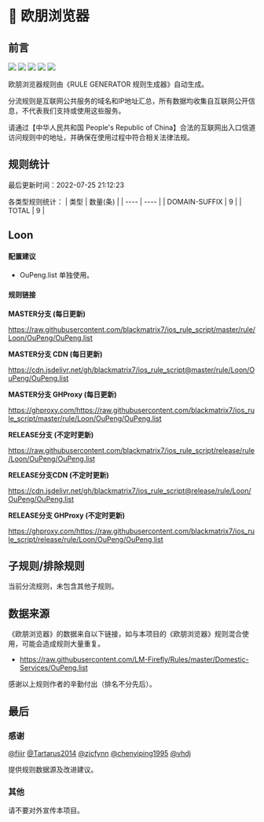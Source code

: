 # 🧸 欧朋浏览器

## 前言

![](https://shields.io/badge/-移除重复规则-ff69b4) ![](https://shields.io/badge/-DOMAIN与DOMAIN--SUFFIX合并-green) ![](https://shields.io/badge/-DOMAIN--SUFFIX间合并-critical) ![](https://shields.io/badge/-DOMAIN--SUFFIX与DOMAIN--KEYWORD合并-blue) ![](https://shields.io/badge/-IP--CIDR(6)合并-blueviolet) 

欧朋浏览器规则由《RULE GENERATOR 规则生成器》自动生成。

分流规则是互联网公共服务的域名和IP地址汇总，所有数据均收集自互联网公开信息，不代表我们支持或使用这些服务。

请通过【中华人民共和国 People's Republic of China】合法的互联网出入口信道访问规则中的地址，并确保在使用过程中符合相关法律法规。

## 规则统计

最后更新时间：2022-07-25 21:12:23

各类型规则统计：
| 类型 | 数量(条)  | 
| ---- | ----  |
| DOMAIN-SUFFIX | 9  | 
| TOTAL | 9  | 


## Loon 

#### 配置建议
- OuPeng.list 单独使用。

#### 规则链接
**MASTER分支 (每日更新)**

https://raw.githubusercontent.com/blackmatrix7/ios_rule_script/master/rule/Loon/OuPeng/OuPeng.list

**MASTER分支 CDN (每日更新)**

https://cdn.jsdelivr.net/gh/blackmatrix7/ios_rule_script@master/rule/Loon/OuPeng/OuPeng.list

**MASTER分支 GHProxy (每日更新)**

https://ghproxy.com/https://raw.githubusercontent.com/blackmatrix7/ios_rule_script/master/rule/Loon/OuPeng/OuPeng.list

**RELEASE分支 (不定时更新)**

https://raw.githubusercontent.com/blackmatrix7/ios_rule_script/release/rule/Loon/OuPeng/OuPeng.list

**RELEASE分支CDN (不定时更新)**

https://cdn.jsdelivr.net/gh/blackmatrix7/ios_rule_script@release/rule/Loon/OuPeng/OuPeng.list

**RELEASE分支 GHProxy (不定时更新)**

https://ghproxy.com/https://raw.githubusercontent.com/blackmatrix7/ios_rule_script/release/rule/Loon/OuPeng/OuPeng.list

## 子规则/排除规则


当前分流规则，未包含其他子规则。

## 数据来源

《欧朋浏览器》的数据来自以下链接，如与本项目的《欧朋浏览器》规则混合使用，可能会造成规则大量重复。

- https://raw.githubusercontent.com/LM-Firefly/Rules/master/Domestic-Services/OuPeng.list


感谢以上规则作者的辛勤付出（排名不分先后）。

## 最后

### 感谢

[@fiiir](https://github.com/fiiir) [@Tartarus2014](https://github.com/Tartarus2014) [@zjcfynn](https://github.com/zjcfynn) [@chenyiping1995](https://github.com/chenyiping1995) [@vhdj](https://github.com/vhdj)

提供规则数据源及改进建议。

### 其他

请不要对外宣传本项目。